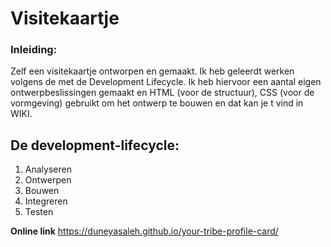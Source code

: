 # Visitekaartje

### Inleiding:
Zelf een visitekaartje ontworpen en gemaakt. Ik heb geleerdt werken volgens de met de Development Lifecycle. Ik heb hiervoor een aantal eigen ontwerpbeslissingen gemaakt en HTML (voor de structuur), CSS (voor de vormgeving) gebruikt om het ontwerp te bouwen en dat kan je t vind in WIKI.

## **De development-lifecycle:**
1. Analyseren
2. Ontwerpen
3. Bouwen
4. Integreren
5. Testen

**Online link**
https://duneyasaleh.github.io/your-tribe-profile-card/

